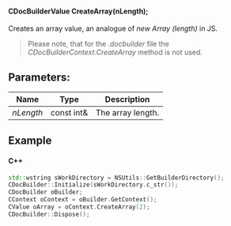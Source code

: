 #### CDocBuilderValue CreateArray(nLength);

Creates an array value, an analogue of *new Array (length)* in JS.

> Please note, that for the *.docbuilder* file the *CDocBuilderContext.CreateArray* method is not used.

## Parameters:

| Name      | Type       | Description       |
| --------- | ---------- | ----------------- |
| *nLength* | const int& | The array length. |

## Example

#### C++

```c++
std::wstring sWorkDirectory = NSUtils::GetBuilderDirectory();
CDocBuilder::Initialize(sWorkDirectory.c_str());
CDocBuilder oBuilder;
CContext oContext = oBuilder.GetContext();
CValue oArray = oContext.CreateArray(2);
CDocBuilder::Dispose();
```
